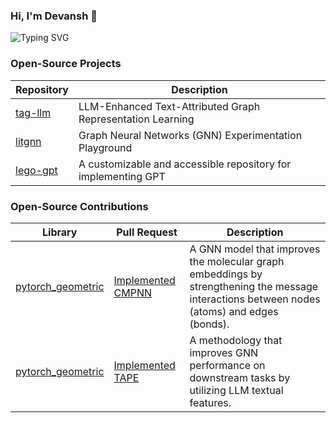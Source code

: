 ### Hi, I'm Devansh 👋

<!-- [![Typing SVG](https://readme-typing-svg.demolab.com?font=Fira+Code&weight=300&size=18&pause=1000&random=false&width=435&lines=Welcome+to+my+GitHub+profile!%F0%9F%91%8B;My+favorite+language+is+Rust%F0%9F%A6%80;I+love+to+make+programming+languages%F0%9F%92%BB;I+also+love+music%F0%9F%8E%B5+and+linguistics%F0%9F%93%9A;Check+out+my+projects+below!%F0%9F%93%A6)](https://adam-mcdaniel.github.io) -->
<img src="https://readme-typing-svg.demolab.com?font=Fira+Code&weight=300&size=18&pause=1000&random=false&width=450&lines=Welcome+to+my+GitHub+profile!;My+favorite+language+is+Python🐍;I+love+software+engineering%F0%9F%92%BB;Check+out+my+projects+below!%F0%9F%93%A6" alt="Typing SVG" />

<!--
**devanshamin/devanshamin** is a ✨ _special_ ✨ repository because its `README.md` (this file) appears on your GitHub profile.

Here are some ideas to get you started:

- 🔭 I was an AI engineer  at Stability AI.
- 🌱 I’m currently learning ...
- 👯 I’m looking to collaborate on ...
- 🤔 I’m looking for help with ...
- 💬 Ask me about python, software engineering, and machine/deep learning
- 📫 How to reach me: ...
- 😄 Pronouns: ...
- ⚡ Fun fact: ...
-->

### Open-Source Projects

|Repository | Description|
|--|--|
| [tag-llm](https://github.com/devanshamin/tag-llm) | LLM-Enhanced Text-Attributed Graph Representation Learning |
| [litgnn](https://github.com/devanshamin/litgnn) | Graph Neural Networks (GNN) Experimentation Playground |
| [lego-gpt](https://github.com/devanshamin/lego-gpt) | A customizable and accessible repository for implementing GPT |

### Open-Source Contributions

|Library | Pull Request| Description|
|--|--|--|
| [pytorch_geometric](https://github.com/pyg-team/pytorch_geometric) | [Implemented CMPNN](https://github.com/pyg-team/pytorch_geometric/pull/9223) | A GNN model that improves the molecular graph embeddings by strengthening the message interactions between nodes (atoms) and edges (bonds). |
| [pytorch_geometric](https://github.com/pyg-team/pytorch_geometric) | [Implemented TAPE](https://github.com/pyg-team/pytorch_geometric/pull/9428) | A methodology that improves GNN performance on downstream tasks by utilizing LLM textual features. |
